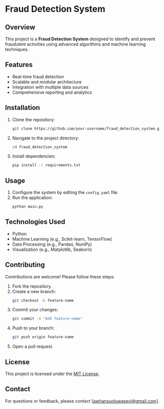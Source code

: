 # Fraud Detection System

## Overview
This project is a **Fraud Detection System** designed to identify and prevent fraudulent activities using advanced algorithms and machine learning techniques.

## Features
- Real-time fraud detection
- Scalable and modular architecture
- Integration with multiple data sources
- Comprehensive reporting and analytics

## Installation
1. Clone the repository:
    ```bash
    git clone https://github.com/your-username/fraud_detection_system.git
    ```
2. Navigate to the project directory:
    ```bash
    cd fraud_detection_system
    ```
3. Install dependencies:
    ```bash
    pip install -r requirements.txt
    ```

## Usage
1. Configure the system by editing the `config.yaml` file.
2. Run the application:
    ```bash
    python main.py
    ```

## Technologies Used
- Python
- Machine Learning (e.g., Scikit-learn, TensorFlow)
- Data Processing (e.g., Pandas, NumPy)
- Visualization (e.g., Matplotlib, Seaborn)

## Contributing
Contributions are welcome! Please follow these steps:
1. Fork the repository.
2. Create a new branch:
    ```bash
    git checkout -b feature-name
    ```
3. Commit your changes:
    ```bash
    git commit -m "Add feature-name"
    ```
4. Push to your branch:
    ```bash
    git push origin feature-name
    ```
5. Open a pull request.

## License
This project is licensed under the [MIT License](LICENSE).

## Contact
For questions or feedback, please contact [awhansuoluwaseyi@gmail.com].